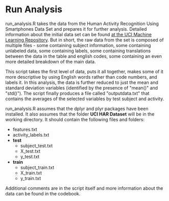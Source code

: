 # Run Analysis


run_analysis.R takes the data from the Human Activity Recognition Using Smartphones Data Set and prepares it for further analysis.
Detailed information about the initial data set can be found [at the UCI Machine Learning Repository](http://archive.ics.uci.edu/ml/datasets/Human+Activity+Recognition+Using+Smartphones). But in short, the raw data from the set is composed of multiple files - some containing subject information, some containing unlabeled data, some containing labels, some containing translations between the data in the table and english codes, some containing an even more detailed breakdown of the main data.

This script takes the first level of data, puts it all together, makes some of it more descriptive by using English words rather than code numbers, and labels it.  In this analysis, the data is further reduced to just the mean and standard deviation variables (identified by the presence of "mean()" and "std()").  The script finally produces a file called "outputdata.txt" that contains the averages of the selected variables by test subject and activity.

run_analysis.R assumes that the dplyr and plyr packages have been installed.  It also assumes that the folder **UCI HAR Dataset** will be in the working directory.  It should contain the following files and folders:
* features.txt
* activity_labels.txt
* **test**
  * subject_test.txt
  * X_test.txt
  * y_test.txt
* **train**
  * subject_train.txt
  * X_train.txt
  * y_train.txt
  
 Additional comments are in the script itself and more information about the data can be found in the codebook.